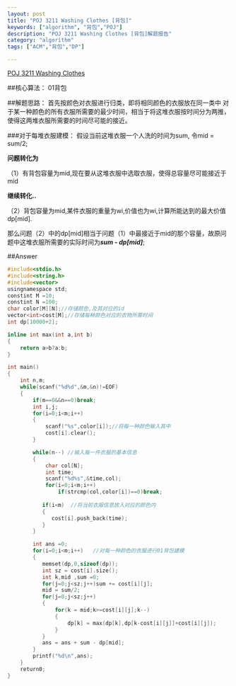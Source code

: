 ```yaml
---
layout: post
title: "POJ 3211 Washing Clothes [背包]"
keywords: ["algorithm", "背包","POJ"]
description: "POJ 3211 Washing Clothes [背包]解题报告"
category: "algorithm"
tags: ["ACM","背包","DP"]

---
```


[POJ 3211 Washing Clothes](http://poj.org/problem?id=3211)

##核心算法：
01背包

##解题思路： 
首先按颜色对衣服进行归类，即将相同颜色的衣服放在同一类中
对于某一种颜色的所有衣服所需要的最少时间，相当于将这堆衣服按时间分为两推，使得这两堆衣服所需要的时间尽可能的接近。

###对于每堆衣服建模：
   假设当前这堆衣服一个人洗的时间为sum, 令mid = sum/2;
   
**问题转化为**

（1）有背包容量为mid,现在要从这堆衣服中选取衣服，使得总容量尽可能接近于mid

**继续转化..**

（2）背包容量为mid,某件衣服的重量为wi,价值也为wi,计算所能达到的最大价值 dp[mid].

  那么问题（2）中的dp[mid]相当于问题（1）中最接近于mid的那个容量，故原问题中这堆衣服所需要的实际时间为***sum - dp[mid]***;
  
##Answer
```c++
#include<stdio.h>
#include<string.h>
#include<vector>
usingnamespace std;
constint M =10;
constint N =100;
char color[M][N];//存储颜色,及其对应的id
vector<int>cost[M];//存储每种颜色对应的衣物所需时间
int dp[10000+2];

inline int max(int a,int b)
{
    return a>b?a:b;
}

int main()
{
    int n,m;
    while(scanf("%d%d",&m,&n)!=EOF)
    {
        if(m==0&&n==0)break;
        int i,j;
        for(i=0;i<m;i++)
        {
            scanf("%s",color[i]);//将每一种颜色输入其中
            cost[i].clear();
        }

        while(n--) //输入每一件衣服的基本信息
        {
            char col[N];
            int time;
            scanf("%d%s",&time,col);
            for(i=0;i<m;i++)
                if(strcmp(col,color[i])==0)break;
        
           if(i<m)  //将当前衣服信息放入对应的颜色内
           {
              cost[i].push_back(time);
           }
        }

        int ans =0;
        for(i=0;i<m;i++)   //对每一种颜色的衣服进行01背包建模
        {
           memset(dp,0,sizeof(dp));
           int sz = cost[i].size();
           int k,mid ,sum =0;
           for(j=0;j<sz;j++)sum += cost[i][j];
           mid = sum/2;
           for(j=0;j<sz;j++)
           {
               for(k = mid;k>=cost[i][j];k--)
               {
                   dp[k] = max(dp[k],dp[k-cost[i][j]]+cost[i][j]);
               }    
           }
           ans = ans + sum - dp[mid];
        }
        printf("%d\n",ans);
    }
    return0;
}
```